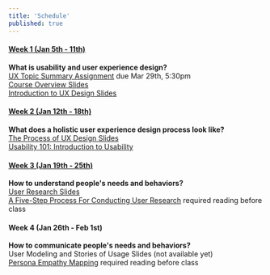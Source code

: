 ```yaml
---
title: 'Schedule'
published: true
---
```

#### [Week 1 (Jan 5th - 11th)](/home/week-01)
**What is usability and user experience design?**  
[UX Topic Summary Assignment](https://canvas.sfu.ca/courses/25492/assignments/142519) due Mar 29th, 5:30pm  
[Course Overview Slides](https://docs.google.com/presentation/d/e/2PACX-1vQmpVqGLyQHvH0sgZBJgMAzk2BOlKptIvNUMqmqn6BneVU8ItH3qMmthdEgc_23Wn-GlmdypqHr-_SY/pub?start=false&loop=false&delayms=3000)  
[Introduction to UX Design Slides](https://docs.google.com/presentation/d/e/2PACX-1vQmpVqGLyQHvH0sgZBJgMAzk2BOlKptIvNUMqmqn6BneVU8ItH3qMmthdEgc_23Wn-GlmdypqHr-_SY/pub?start=false&loop=false&delayms=3000)   

#### [Week 2 (Jan 12th - 18th)](/home/week-02)
**What does a holistic user experience design process look like?**  
[The Process of UX Design Slides](https://docs.google.com/presentation/d/e/2PACX-1vQmpVqGLyQHvH0sgZBJgMAzk2BOlKptIvNUMqmqn6BneVU8ItH3qMmthdEgc_23Wn-GlmdypqHr-_SY/pub?start=false&loop=false&delayms=3000)  
[Usability 101: Introduction to Usability](https://www.nngroup.com/articles/usability-101-introduction-to-usability/)  

#### [Week 3 (Jan 19th - 25th)](/home/week-03)
**How to understand people's needs and behaviors?**  
[User Research Slides](https://docs.google.com/presentation/d/e/2PACX-1vQmpVqGLyQHvH0sgZBJgMAzk2BOlKptIvNUMqmqn6BneVU8ItH3qMmthdEgc_23Wn-GlmdypqHr-_SY/pub?start=false&loop=false&delayms=3000)  
[A Five-Step Process For Conducting User Research](http://www.smashingmagazine.com/2013/09/23/5-step-process-conducting-user-research/) required reading before class  

#### Week 4 (Jan 26th - Feb 1st)
**How to communicate people's needs and behaviors?**  
User Modeling and Stories of Usage Slides (not available yet)  
[Persona Empathy Mapping](http://www.cooper.com/journal/2014/05/persona-empathy-mapping) required reading before class  
